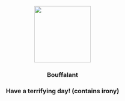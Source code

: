<p align="center">
    <img src="https://raw.githubusercontent.com/PokeAPI/sprites/master/sprites/pokemon/626.png" width="150" height="150">
</p>
<h3 align="center"> <b>Bouffalant</b></h3>
<h3 align="center">Have a terrifying day! (contains irony)</h3>
